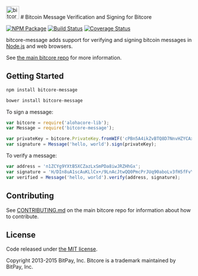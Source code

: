 <img src="http://bitcore.io/css/images/module-message.png" alt="bitcore message" height="35">
# Bitcoin Message Verification and Signing for Bitcore


[![NPM Package](https://img.shields.io/npm/v/bitcore-message.svg?style=flat-square)](https://www.npmjs.org/package/bitcore-message)
[![Build Status](https://img.shields.io/travis/bitpay/bitcore-message.svg?branch=master&style=flat-square)](https://travis-ci.org/bitpay/bitcore-message)
[![Coverage Status](https://img.shields.io/coveralls/bitpay/bitcore-message.svg?style=flat-square)](https://coveralls.io/r/bitpay/bitcore-message?branch=master)

bitcore-message adds support for verifying and signing bitcoin messages in [Node.js](http://nodejs.org/) and web browsers.

See [the main bitcore repo](https://github.com/bitpay/bitcore) for more information.

## Getting Started

```sh
npm install bitcore-message
```

```sh
bower install bitcore-message
```

To sign a message:

```javascript
var bitcore = require('alohacore-lib');
var Message = require('bitcore-message');

var privateKey = bitcore.PrivateKey.fromWIF('cPBn5A4ikZvBTQ8D7NnvHZYCAxzDZ5Z2TSGW2LkyPiLxqYaJPBW4');
var signature = Message('hello, world').sign(privateKey);
```

To verify a message:

```javascript
var address = 'n1ZCYg9YXtB5XCZazLxSmPDa8iwJRZHhGx';
var signature = 'H/DIn8uA1scAuKLlCx+/9LnAcJtwQQ0PmcPrJUq90aboLv3fH5fFvY+vmbfOSFEtGarznYli6ShPr9RXwY9UrIY=';
var verified = Message('hello, world').verify(address, signature);
```

## Contributing

See [CONTRIBUTING.md](https://github.com/bitpay/bitcore/blob/master/CONTRIBUTING.md) on the main bitcore repo for information about how to contribute.

## License

Code released under [the MIT license](https://github.com/bitpay/bitcore/blob/master/LICENSE).

Copyright 2013-2015 BitPay, Inc. Bitcore is a trademark maintained by BitPay, Inc.

